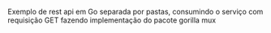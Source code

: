 Exemplo de rest api em Go separada por pastas, consumindo o serviço com requisição GET fazendo implementação do pacote gorilla mux
